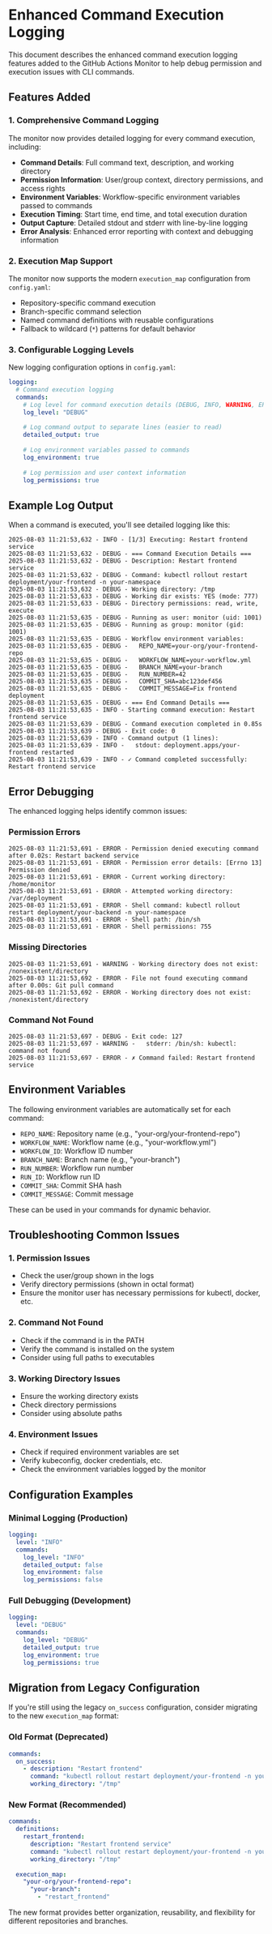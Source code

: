 # Enhanced Command Execution Logging

This document describes the enhanced command execution logging features added to the GitHub Actions Monitor to help debug permission and execution issues with CLI commands.

## Features Added

### 1. Comprehensive Command Logging

The monitor now provides detailed logging for every command execution, including:

- **Command Details**: Full command text, description, and working directory
- **Permission Information**: User/group context, directory permissions, and access rights
- **Environment Variables**: Workflow-specific environment variables passed to commands
- **Execution Timing**: Start time, end time, and total execution duration
- **Output Capture**: Detailed stdout and stderr with line-by-line logging
- **Error Analysis**: Enhanced error reporting with context and debugging information

### 2. Execution Map Support

The monitor now supports the modern `execution_map` configuration from `config.yaml`:

- Repository-specific command execution
- Branch-specific command selection
- Named command definitions with reusable configurations
- Fallback to wildcard (`*`) patterns for default behavior

### 3. Configurable Logging Levels

New logging configuration options in `config.yaml`:

```yaml
logging:
  # Command execution logging
  commands:
    # Log level for command execution details (DEBUG, INFO, WARNING, ERROR)
    log_level: "DEBUG"
    
    # Log command output to separate lines (easier to read)
    detailed_output: true
    
    # Log environment variables passed to commands
    log_environment: true
    
    # Log permission and user context information
    log_permissions: true
```

## Example Log Output

When a command is executed, you'll see detailed logging like this:

```
2025-08-03 11:21:53,632 - INFO - [1/3] Executing: Restart frontend service
2025-08-03 11:21:53,632 - DEBUG - === Command Execution Details ===
2025-08-03 11:21:53,632 - DEBUG - Description: Restart frontend service
2025-08-03 11:21:53,632 - DEBUG - Command: kubectl rollout restart deployment/your-frontend -n your-namespace
2025-08-03 11:21:53,632 - DEBUG - Working directory: /tmp
2025-08-03 11:21:53,633 - DEBUG - Working dir exists: YES (mode: 777)
2025-08-03 11:21:53,633 - DEBUG - Directory permissions: read, write, execute
2025-08-03 11:21:53,635 - DEBUG - Running as user: monitor (uid: 1001)
2025-08-03 11:21:53,635 - DEBUG - Running as group: monitor (gid: 1001)
2025-08-03 11:21:53,635 - DEBUG - Workflow environment variables:
2025-08-03 11:21:53,635 - DEBUG -   REPO_NAME=your-org/your-frontend-repo
2025-08-03 11:21:53,635 - DEBUG -   WORKFLOW_NAME=your-workflow.yml
2025-08-03 11:21:53,635 - DEBUG -   BRANCH_NAME=your-branch
2025-08-03 11:21:53,635 - DEBUG -   RUN_NUMBER=42
2025-08-03 11:21:53,635 - DEBUG -   COMMIT_SHA=abc123def456
2025-08-03 11:21:53,635 - DEBUG -   COMMIT_MESSAGE=Fix frontend deployment
2025-08-03 11:21:53,635 - DEBUG - === End Command Details ===
2025-08-03 11:21:53,635 - INFO - Starting command execution: Restart frontend service
2025-08-03 11:21:53,639 - DEBUG - Command execution completed in 0.85s
2025-08-03 11:21:53,639 - DEBUG - Exit code: 0
2025-08-03 11:21:53,639 - INFO - Command output (1 lines):
2025-08-03 11:21:53,639 - INFO -   stdout: deployment.apps/your-frontend restarted
2025-08-03 11:21:53,639 - INFO - ✓ Command completed successfully: Restart frontend service
```

## Error Debugging

The enhanced logging helps identify common issues:

### Permission Errors
```
2025-08-03 11:21:53,691 - ERROR - Permission denied executing command after 0.02s: Restart backend service
2025-08-03 11:21:53,691 - ERROR - Permission error details: [Errno 13] Permission denied
2025-08-03 11:21:53,691 - ERROR - Current working directory: /home/monitor
2025-08-03 11:21:53,691 - ERROR - Attempted working directory: /var/deployment
2025-08-03 11:21:53,691 - ERROR - Shell command: kubectl rollout restart deployment/your-backend -n your-namespace
2025-08-03 11:21:53,691 - ERROR - Shell path: /bin/sh
2025-08-03 11:21:53,691 - ERROR - Shell permissions: 755
```

### Missing Directories
```
2025-08-03 11:21:53,691 - WARNING - Working directory does not exist: /nonexistent/directory
2025-08-03 11:21:53,692 - ERROR - File not found executing command after 0.00s: Git pull command
2025-08-03 11:21:53,692 - ERROR - Working directory does not exist: /nonexistent/directory
```

### Command Not Found
```
2025-08-03 11:21:53,697 - DEBUG - Exit code: 127
2025-08-03 11:21:53,697 - WARNING -   stderr: /bin/sh: kubectl: command not found
2025-08-03 11:21:53,697 - ERROR - ✗ Command failed: Restart frontend service
```

## Environment Variables

The following environment variables are automatically set for each command:

- `REPO_NAME`: Repository name (e.g., "your-org/your-frontend-repo")
- `WORKFLOW_NAME`: Workflow name (e.g., "your-workflow.yml")
- `WORKFLOW_ID`: Workflow ID number
- `BRANCH_NAME`: Branch name (e.g., "your-branch")
- `RUN_NUMBER`: Workflow run number
- `RUN_ID`: Workflow run ID
- `COMMIT_SHA`: Commit SHA hash
- `COMMIT_MESSAGE`: Commit message

These can be used in your commands for dynamic behavior.

## Troubleshooting Common Issues

### 1. Permission Issues
- Check the user/group shown in the logs
- Verify directory permissions (shown in octal format)
- Ensure the monitor user has necessary permissions for kubectl, docker, etc.

### 2. Command Not Found
- Check if the command is in the PATH
- Verify the command is installed on the system
- Consider using full paths to executables

### 3. Working Directory Issues
- Ensure the working directory exists
- Check directory permissions
- Consider using absolute paths

### 4. Environment Issues
- Check if required environment variables are set
- Verify kubeconfig, docker credentials, etc.
- Check the environment variables logged by the monitor

## Configuration Examples

### Minimal Logging (Production)
```yaml
logging:
  level: "INFO"
  commands:
    log_level: "INFO"
    detailed_output: false
    log_environment: false
    log_permissions: false
```

### Full Debugging (Development)
```yaml
logging:
  level: "DEBUG"
  commands:
    log_level: "DEBUG"
    detailed_output: true
    log_environment: true
    log_permissions: true
```

## Migration from Legacy Configuration

If you're still using the legacy `on_success` configuration, consider migrating to the new `execution_map` format:

### Old Format (Deprecated)
```yaml
commands:
  on_success:
    - description: "Restart frontend"
      command: "kubectl rollout restart deployment/your-frontend -n your-namespace"
      working_directory: "/tmp"
```

### New Format (Recommended)
```yaml
commands:
  definitions:
    restart_frontend:
      description: "Restart frontend service"
      command: "kubectl rollout restart deployment/your-frontend -n your-namespace"
      working_directory: "/tmp"
  
  execution_map:
    "your-org/your-frontend-repo":
      "your-branch":
        - "restart_frontend"
```

The new format provides better organization, reusability, and flexibility for different repositories and branches.
